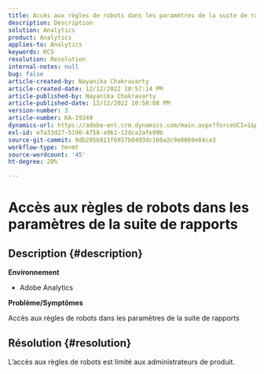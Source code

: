 ```yaml
---
title: Accès aux règles de robots dans les paramètres de la suite de rapports
description: Description
solution: Analytics
product: Analytics
applies-to: Analytics
keywords: KCS
resolution: Resolution
internal-notes: null
bug: false
article-created-by: Nayanika Chakravarty
article-created-date: 12/12/2022 10:57:14 PM
article-published-by: Nayanika Chakravarty
article-published-date: 12/12/2022 10:58:08 PM
version-number: 3
article-number: KA-19349
dynamics-url: https://adobe-ent.crm.dynamics.com/main.aspx?forceUCI=1&pagetype=entityrecord&etn=knowledgearticle&id=97b4f74e-707a-ed11-81ac-6045bd006b25
exl-id: e7a33d27-5196-4758-a961-12dca2afe99b
source-git-commit: 9db285b811f6917b8493dc168a2c9e8669e84ca3
workflow-type: tm+mt
source-wordcount: '45'
ht-degree: 20%

---
```


# Accès aux règles de robots dans les paramètres de la suite de rapports

## Description {#description}


<b>Environnement</b>

- Adobe Analytics

<b>Problème/Symptômes</b>

Accès aux règles de robots dans les paramètres de la suite de rapports


## Résolution {#resolution}


L’accès aux règles de robots est limité aux administrateurs de produit.
